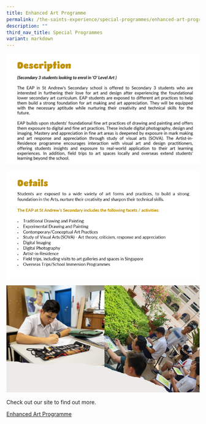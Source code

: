 ```yaml
---
title: Enhanced Art Programme
permalink: /the-saints-experience/special-programmes/enhanced-art-programme/
description: ""
third_nav_title: Special Programmes
variant: markdown
---
```

![](/images/EAP/EAP1.png)

![](/images/EAP/EAP2.png)

![](/images/EAP/EAP3.png)

Check out our site to find out more.

[Enhanced Art Programme](https://sites.google.com/moe.edu.sg/saints-eap/home)